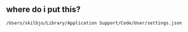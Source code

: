 ## where do i put this?

```bash
/Users/skilbjo/Library/Application Support/Code/User/settings.json
```
